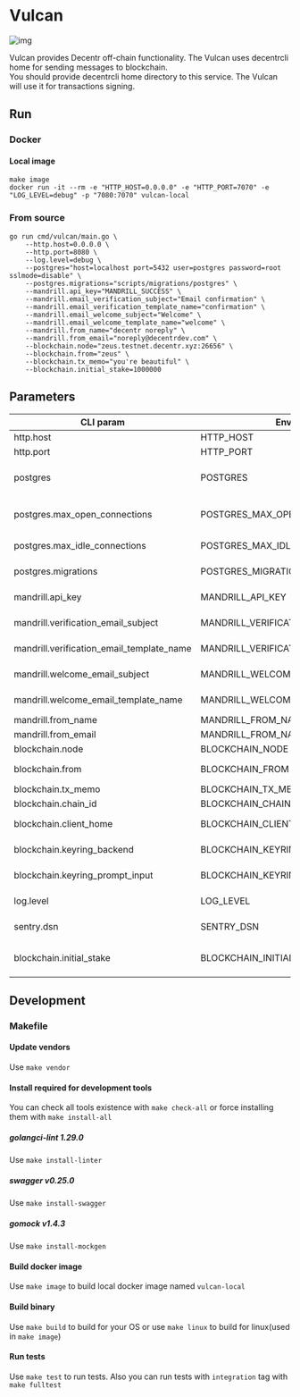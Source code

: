 # Vulcan
![img](https://img.shields.io/docker/cloud/build/decentr/vulcan.svg)

Vulcan provides Decentr off-chain functionality. The Vulcan uses decentrcli home for sending messages to blockchain.  
You should provide decentrcli home directory to this service. The Vulcan will use it for transactions signing. 


## Run
### Docker
#### Local image
```
make image
docker run -it --rm -e "HTTP_HOST=0.0.0.0" -e "HTTP_PORT=7070" -e "LOG_LEVEL=debug" -p "7080:7070" vulcan-local
```
### From source
```
go run cmd/vulcan/main.go \
    --http.host=0.0.0.0 \
    --http.port=8080 \
    --log.level=debug \
    --postgres="host=localhost port=5432 user=postgres password=root sslmode=disable" \
    --postgres.migrations="scripts/migrations/postgres" \
    --mandrill.api_key="MANDRILL_SUCCESS" \
    --mandrill.email_verification_subject="Email confirmation" \
    --mandrill.email_verification_template_name="confirmation" \
    --mandrill.email_welcome_subject="Welcome" \
    --mandrill.email_welcome_template_name="welcome" \
    --mandrill.from_name="decentr noreply" \
    --mandrill.from_email="noreply@decentrdev.com" \
    --blockchain.node="zeus.testnet.decentr.xyz:26656" \
    --blockchain.from="zeus" \
    --blockchain.tx_memo="you're beautiful" \
    --blockchain.initial_stake=1000000
```

## Parameters
| CLI param         | Environment var          | Default | Required | Description
|---------------|------------------|---------------|-------|---------------------------------
| http.host         | HTTP_HOST         | 0.0.0.0  | true | host to bind server
| http.port    | HTTP_PORT    | 8080  | true | port to listen
| postgres    | POSTGRES    | host=localhost port=5432 user=postgres password=root sslmode=disable  | true | postgres dsn
| postgres.max_open_connections    | POSTGRES_MAX_OPEN_CONNECTIONS    | 0 | true | postgres maximal open connections count, 0 means unlimited
| postgres.max_idle_connections    | POSTGRES_MAX_IDLE_CONNECTIONS    | 5 | true | postgres maximal idle connections count
| postgres.migrations    | POSTGRES_MIGRATIONS    | /migrations/postgres | true | postgres migrations directory
| mandrill.api_key    | MANDRILL_API_KEY   |  | true |  mandrillapp.com api key
| mandrill.verification_email_subject    | MANDRILL_VERIFICATION_EMAIL_SUBJECT    | decentr.xyz - Verification | false | subject for verification emails
| mandrill.verification_email_template_name    | MANDRILL_VERIFICATION_EMAIL_TEMPLATE_NAME    |  | true | mandrill's verification template to be sent
| mandrill.welcome_email_subject    | MANDRILL_WELCOME_EMAIL_SUBJECT    | decentr.xyz - Verification | false | subject for welcome emails
| mandrill.welcome_email_template_name    | MANDRILL_WELCOME_EMAIL_TEMPLATE_NAME    |  | true | mandrill's welcome template to be sent
| mandrill.from_name    | MANDRILL_FROM_NAME    | decentr.xyz | false | name for emails sender
| mandrill.from_email    | MANDRILL_FROM_NAME    | noreply@decentrdev.com | true | email for emails sender
| blockchain.node   | BLOCKCHAIN_NODE    | http://zeus.testnet.decentr.xyz:26657 | true | decentr node address
| blockchain.from   | BLOCKCHAIN_FROM    | | true | decentr account name to send stakes
| blockchain.tx_memo   | BLOCKCHAIN_TX_MEMO    | | false | decentr tx's memo
| blockchain.chain_id   | BLOCKCHAIN_CHAIN_ID    | testnet | true| decentr chain id
| blockchain.client_home   | BLOCKCHAIN_CLIENT_HOME    | ~/.decentrcli | true | decentrcli home directory
| blockchain.keyring_backend   | BLOCKCHAIN_KEYRING_BACKEND    | test | true | decentrcli keyring backend
| blockchain.keyring_prompt_input   | BLOCKCHAIN_KEYRING_PROMPT_INPUT    | | false | decentrcli keyring prompt input
| log.level   | LOG_LEVEL   | info | false | level of logger (debug,info,warn,error)
| sentry.dsn    | SENTRY_DSN    |  | sentry dsn
| blockchain.initial_stake | BLOCKCHAIN_INITIAL_STAKE | 1000000 | true | stakes count to be sent, 1DEC = 1000000 uDEC

## Development
### Makefile
#### Update vendors
Use `make vendor`
#### Install required for development tools
You can check all tools existence with `make check-all` or force installing them with `make install-all` 
##### golangci-lint 1.29.0
Use `make install-linter`
##### swagger v0.25.0
Use `make install-swagger`
##### gomock v1.4.3
Use `make install-mockgen`
#### Build docker image
Use `make image` to build local docker image named `vulcan-local`
#### Build binary
Use `make build` to build for your OS or use `make linux` to build for linux(used in `make image`) 
#### Run tests
Use `make test` to run tests. Also you can run tests with `integration` tag with `make fulltest`
